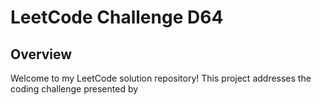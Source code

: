 # LeetCode Challenge D64

## Overview

Welcome to my LeetCode solution repository! This project addresses the coding challenge presented by
